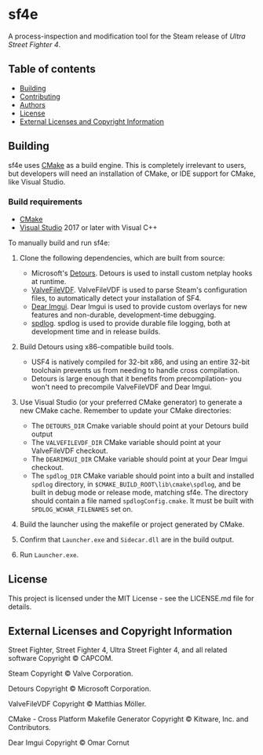 ﻿# sf4e

A process-inspection and modification tool for the Steam release of _Ultra Street Fighter 4_.

## Table of contents
  * [Building](#building)
  * [Contributing](#contributing)
  * [Authors](#authors)
  * [License](#license)
  * [External Licenses and Copyright Information](#external-licenses-and-copyright-information)

## Building

sf4e uses [CMake](https://cmake.org/) as a build engine. This is
completely irrelevant to users, but developers will need an installation
of CMake, or IDE support for CMake, like Visual Studio.

### Build requirements

* [CMake](https://cmake.org/)
* [Visual Studio](https://visualstudio.microsoft.com/) 2017 or later with Visual C++

To manually build and run sf4e:
1. Clone the following dependencies, which are built from source:
   * Microsoft's [Detours](https://github.com/microsoft/Detours). Detours
     is used to install custom netplay hooks at runtime.
   * [ValveFileVDF](https://github.com/TinyTinni/ValveFileVDF). ValveFileVDF
     is used to parse Steam's configuration files, to automatically detect
     your installation of SF4.
   * [Dear Imgui](https://github.com/ocornut/imgui). Dear Imgui is used to
     provide custom overlays for new features and non-durable,
     development-time debugging.
   * [spdlog](https://github.com/gabime/spdlog). spdlog is used to provide
     durable file logging, both at development time and in release builds.
2. Build Detours using x86-compatible build tools.
   * USF4 is natively compiled for 32-bit x86, and using an entire 32-bit
     toolchain prevents us from needing to handle cross compilation.
   * Detours is large enough that it benefits from precompilation-
     you won't need to precompile ValveFileVDF and Dear Imgui.
3. Use Visual Studio (or your preferred CMake generator) to generate a new
   CMake cache. Remember to update your CMake directories:
   * The `DETOURS_DIR` Cmake variable should point at your Detours build output
   * The `VALVEFILEVDF_DIR` CMake variable should point at your ValveFileVDF checkout.
   * The `DEARIMGUI_DIR` CMake variable should point at your Dear Imgui checkout.
   * The `spdlog_DIR` CMake variable should point into a built and installed
     `spdlog` directory, in `$CMAKE_BUILD_ROOT\lib\cmake\spdlog`, and be built
     in debug mode or release mode, matching sf4e. The directory
     should contain a file named `spdlogConfig.cmake`. It must be built with
     `SPDLOG_WCHAR_FILENAMES` set on.

4. Build the launcher using the makefile or project generated by CMake.
5. Confirm that `Launcher.exe` and `Sidecar.dll` are in the build output.
6. Run `Launcher.exe`.

## License

This project is licensed under the MIT License - see the LICENSE.md file for details.

## External Licenses and Copyright Information

Street Fighter, Street Fighter 4, Ultra Street Fighter 4, and all related software
Copyright © CAPCOM.

Steam
Copyright © Valve Corporation.

Detours
Copyright © Microsoft Corporation.

ValveFileVDF
Copyright © Matthias Möller.

CMake - Cross Platform Makefile Generator
Copyright © Kitware, Inc. and Contributors.

Dear Imgui
Copyright © Omar Cornut
